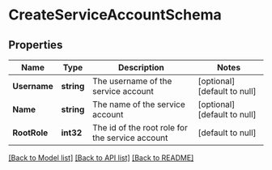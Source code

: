 # CreateServiceAccountSchema

## Properties
Name | Type | Description | Notes
------------ | ------------- | ------------- | -------------
**Username** | **string** | The username of the service account | [optional] [default to null]
**Name** | **string** | The name of the service account | [optional] [default to null]
**RootRole** | **int32** | The id of the root role for the service account | [default to null]

[[Back to Model list]](../README.md#documentation-for-models) [[Back to API list]](../README.md#documentation-for-api-endpoints) [[Back to README]](../README.md)

